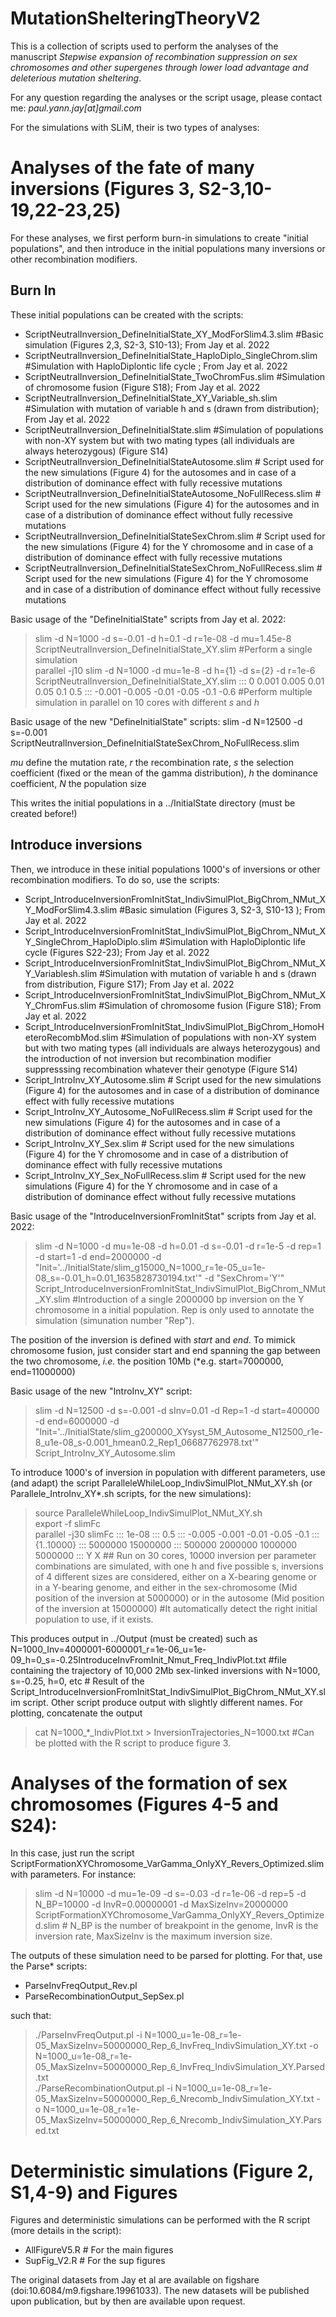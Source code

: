# MutationShelteringTheoryV2
This is a collection of scripts used to perform the analyses of the manuscript *Stepwise expansion of recombination suppression on sex chromosomes and other supergenes through lower load advantage and deleterious mutation sheltering*.

For any question regarding the analyses or the script usage, please contact me: *paul.yann.jay[at]gmail.com*

For the simulations with SLiM, their is two types of analyses:

# Analyses of the fate of many inversions (Figures 3, S2-3,10-19,22-23,25) 
For these analyses, we first perform burn-in simulations to create "initial populations", and then introduce in the initial populations many inversions or other recombination modifiers.
## Burn In
These initial populations can be created with the scripts:
 - ScriptNeutralInversion_DefineInitialState_XY_ModForSlim4.3.slim #Basic simulation (Figures 2,3, S2-3, S10-13); From Jay et al. 2022
 - ScriptNeutralInversion_DefineInitialState_HaploDiplo_SingleChrom.slim #Simulation with HaploDiplontic life cycle ; From Jay et al. 2022
 - ScriptNeutralInversion_DefineInitialState_TwoChromFus.slim #Simulation of chromosome fusion (Figure S18); From Jay et al. 2022
 - ScriptNeutralInversion_DefineInitialState_XY_Variable_sh.slim #Simulation with mutation of variable h and s (drawn from distribution); From Jay et al. 2022
 - ScriptNeutralInversion_DefineInitialState.slim #Simulation of populations with non-XY system but with two mating types (all individuals are always heterozygous) (Figure S14)
 - ScriptNeutralInversion_DefineInitialStateAutosome.slim # Script used for the new simulations (Figure 4) for the autosomes and in case of a distribution of dominance effect with fully recessive mutations
 - ScriptNeutralInversion_DefineInitialStateAutosome_NoFullRecess.slim # Script used for the new simulations (Figure 4) for the autosomes and in case of a distribution of dominance effect without fully recessive mutations
 - ScriptNeutralInversion_DefineInitialStateSexChrom.slim # Script used for the new simulations (Figure 4) for the Y chromosome and in case of a distribution of dominance effect with fully recessive mutations
 - ScriptNeutralInversion_DefineInitialStateSexChrom_NoFullRecess.slim # Script used for the new simulations (Figure 4) for the Y chromosome and in case of a distribution of dominance effect without fully recessive mutations

Basic usage of the "DefineInitialState" scripts from Jay et al. 2022:
>slim -d N=1000 -d s=-0.01 -d h=0.1 -d r=1e-08 -d mu=1.45e-8 ScriptNeutralInversion_DefineInitialState_XY.slim #Perform a single simulation  
parallel -j10 slim -d N=1000 -d mu=1e-8 -d h={1} -d s={2} -d r=1e-6 ScriptNeutralInversion_DefineInitialState_XY.slim ::: 0 0.001 0.005 0.01 0.05 0.1 0.5 ::: -0.001 -0.005 -0.01 -0.05 -0.1 -0.6 #Perform multiple simulation in parallel on 10 cores with different *s* and *h*  

Basic usage of the new "DefineInitialState" scripts:
slim -d N=12500 -d s=-0.001 ScriptNeutralInversion_DefineInitialStateSexChrom_NoFullRecess.slim


*mu* define the mutation rate, *r* the recombination rate, *s* the selection coefficient (fixed or the mean of the gamma distribution), *h* the dominance coefficient, *N* the population size

This writes the initial populations in a ../InitialState directory (must be created before!)

## Introduce inversions
Then, we introduce in these initial populations 1000's of inversions or other recombination modifiers. To do so, use the scripts:
 - Script_IntroduceInversionFromInitStat_IndivSimulPlot_BigChrom_NMut_XY_ModForSlim4.3.slim #Basic simulation (Figures 3, S2-3, S10-13 ); From Jay et al. 2022
 - Script_IntroduceInversionFromInitStat_IndivSimulPlot_BigChrom_NMut_XY_SingleChrom_HaploDiplo.slim #Simulation with HaploDiplontic life cycle (Figures S22-23); From Jay et al. 2022
 - Script_IntroduceInversionFromInitStat_IndivSimulPlot_BigChrom_NMut_XY_Variablesh.slim #Simulation with mutation of variable h and s (drawn from distribution, Figure S17); From Jay et al. 2022
 - Script_IntroduceInversionFromInitStat_IndivSimulPlot_BigChrom_NMut_XY_ChromFus.slim #Simulation of chromosome fusion (Figure S18); From Jay et al. 2022
 - Script_IntroduceInversionFromInitStat_IndivSimulPlot_BigChrom_HomoHeteroRecombMod.slim #Simulation of populations with non-XY system but with two mating types (all individuals are always heterozygous) and the introduction of not inversion but recombination modifier suppresssing recombination whatever their genotype (Figure S14)
 - Script_IntroInv_XY_Autosome.slim # Script used for the new simulations (Figure 4) for the autosomes and in case of a distribution of dominance effect with fully recessive mutations
 - Script_IntroInv_XY_Autosome_NoFullRecess.slim # Script used for the new simulations (Figure 4) for the autosomes and in case of a distribution of dominance effect without fully recessive mutations
 - Script_IntroInv_XY_Sex.slim # Script used for the new simulations (Figure 4) for the Y chromosome and in case of a distribution of dominance effect with fully recessive mutations
 - Script_IntroInv_XY_Sex_NoFullRecess.slim # Script used for the new simulations (Figure 4) for the Y chromosome and in case of a distribution of dominance effect without fully recessive mutations

Basic usage of the "IntroduceInversionFromInitStat" scripts from Jay et al. 2022:
 > slim -d N=1000 -d mu=1e-08 -d h=0.01 -d s=-0.01 -d r=1e-5 -d rep=1 -d start=1 -d end=2000000 -d "Init='../InitialState/slim_g15000_N=1000_r=1e-05_u=1e-08_s=-0.01_h=0.01_1635828730194.txt'" -d "SexChrom='Y'" Script_IntroduceInversionFromInitStat_IndivSimulPlot_BigChrom_NMut_XY.slim #Introduction of a single 2000000 bp inversion on the Y chromosome in a initial population. Rep is only used to annotate the simulation (simunation number "Rep"). 

The position of the inversion is defined with *start* and *end*. To mimick chromosome fusion, just consider start and end spanning the gap between the two chromosome, *i.e.* the position 10Mb (*e.g. start=7000000, end=11000000)

Basic usage of the new "IntroInv_XY" script:
 > slim -d N=12500 -d s=-0.001 -d sInv=0.01 -d Rep=1 -d start=400000 -d end=6000000 -d "Init='../InitialState/slim_g200000_XYsyst_5M_Autosome_N12500_r1e-8_u1e-08_s-0.001_hmean0.2_Rep1_06687762978.txt'" Script_IntroInv_XY_Autosome.slim


To introduce 1000's of inversion in population with different parameters, use (and adapt) the script ParalleleWhileLoop_IndivSimulPlot_NMut_XY.sh (or Parallele_IntroInv_XY*.sh scripts, for the new simulations):
 > source ParalleleWhileLoop_IndivSimulPlot_NMut_XY.sh  
  export -f slimFc  
  parallel -j30 slimFc ::: 1e-08 ::: 0.5 ::: -0.005 -0.001 -0.01 -0.05 -0.1 ::: {1..10000} ::: 5000000 15000000 ::: 500000 2000000 1000000 5000000 ::: Y X ## Run on 30 cores, 10000 inversion per parameter combinations are simulated, with one h and five possible s, inversions of 4 different sizes are considered, either on a X-bearing genome or in a Y-bearing genome, and either in the sex-chromosome (Mid position of the inversion at 5000000) or in the autosome (Mid position of the inversion at 15000000) #It automatically detect the right initial population to use, if it exists.  

This produces output in ../Output (must be created) such as N=1000_Inv=4000001-6000001_r=1e-06_u=1e-09_h=0_s=-0.25IntroduceInvFromInit_Nmut_Freq_IndivPlot.txt #file containing the trajectory of 10,000 2Mb sex-linked inversions with N=1000, s=-0.25, h=0, etc # Result of the Script_IntroduceInversionFromInitStat_IndivSimulPlot_BigChrom_NMut_XY.slim script. Other script produce output with slightly different names.
For plotting, concatenate the output
 > cat N=1000_*_IndivPlot.txt > InversionTrajectories_N=1000.txt #Can be plotted with the R script to produce figure 3.
	
# Analyses of the formation of sex chromosomes (Figures 4-5 and S24):
In this case, just run the script ScriptFormationXYChromosome_VarGamma_OnlyXY_Revers_Optimized.slim with parameters. For instance:

 > slim -d N=10000 -d mu=1e-09 -d s=-0.03 -d r=1e-06 -d rep=5 -d N_BP=10000 -d InvR=0.00000001 -d MaxSizeInv=20000000 ScriptFormationXYChromosome_VarGamma_OnlyXY_Revers_Optimized.slim # N_BP is the number of breakpoint in the genome, InvR is the inversion rate, MaxSizeInv is the maximum inversion size. 

The outputs of these simulation need to be parsed for plotting. For that, use the Parse* scripts:
 - ParseInvFreqOutput_Rev.pl
 - ParseRecombinationOutput_SepSex.pl 

such that:
 > ./ParseInvFreqOutput.pl -i N=1000_u=1e-08_r=1e-05_MaxSizeInv=50000000_Rep_6_InvFreq_IndivSimulation_XY.txt -o N=1000_u=1e-08_r=1e-05_MaxSizeInv=50000000_Rep_6_InvFreq_IndivSimulation_XY.Parsed.txt  
./ParseRecombinationOutput.pl -i N=1000_u=1e-08_r=1e-05_MaxSizeInv=50000000_Rep_6_Nrecomb_IndivSimulation_XY.txt -o N=1000_u=1e-08_r=1e-05_MaxSizeInv=50000000_Rep_6_Nrecomb_IndivSimulation_XY.Parsed.txt

# Deterministic simulations (Figure 2, S1,4-9) and Figures
Figures and deterministic simulations can be performed with the R script (more details in the script):
 - AllFigureV5.R # For the main figures
 - SupFig_V2.R # For the sup figures

The original datasets from Jay et al are available on figshare (doi:10.6084/m9.figshare.19961033). The new datasets will be published upon publication, but by then are available upon request.
